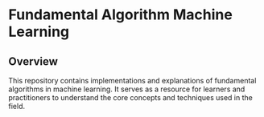 # Fundamental Algorithm Machine Learning

## Overview
This repository contains implementations and explanations of fundamental algorithms in machine learning. It serves as a resource for learners and practitioners to understand the core concepts and techniques used in the field.
